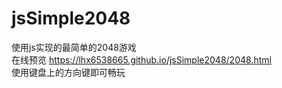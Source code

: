 # jsSimple2048
使用js实现的最简单的2048游戏  
在线预览 https://lhx6538665.github.io/jsSimple2048/2048.html  
使用键盘上的方向键即可畅玩
